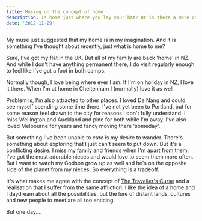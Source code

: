 ```yaml
---
title: Musing on the concept of home
description: Is home just where you lay your hat? Or is there a more concrete definition?
date: '2012-11-29'
---
```


My muse just suggested that my home is in my imagination. And it is something I've thought about recently, just what is home to me?

Sure, I've got my flat in the UK. But all of my family are back 'home' in NZ. And while I don't have anything permanent there, I do visit regularly enough to feel like I've got a foot in both camps.

Normally though, I love being where ever I am. If I'm on holiday in NZ, I love it there. When I'm at home in Cheltenham I (normally) love it as well.

Problem is, I'm also attracted to other places. I loved Da Nang and could see myself spending some time there. I've not yet been to Portland, but for some reason feel drawn to the city for reasons I don't fully understand. I miss Wellington and Auckland and pine for both while I'm away. I've also loved Melbourne for years and fancy moving there 'someday'.

But something I've been unable to *cure* is my desire to wander. There's something about exploring that I just can't seem to put down. But it's a conflicting desire. I miss my family and friends when I'm apart from them. I've got the most adorable nieces and would love to seem them more often. But I want to watch my Godson grow up as well and he's on the opposite side of the planet from my nieces. So everything is a tradeoff.

It's what makes me agree with the concept of <a href="http://blog.benscole.com/2012/09/the-travelers-curse.html" rel="nofollow">The Traveller's Curse</a> and a realisation that I suffer from the same affliction. I like the idea of a home and I daydream about all the possibilities, but the lure of distant lands, cultures and new people to meet are all too enticing.

But one day....



